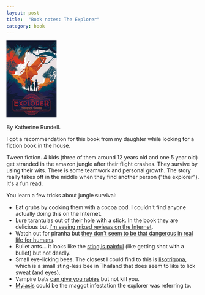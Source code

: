 ```yaml
---
layout: post
title:  "Book notes: The Explorer"
category: book
---
```


![Book cover](/assets/the-explorer.png)

By Katherine Rundell.

I got a recommendation for this book from my daughter while looking for a fiction book in the house.

Tween fiction. 4 kids (three of them around 12 years old and one 5 year old) get stranded in the amazon jungle after their flight crashes. They survive by using their wits. There is some teamwork and personal growth. The story really takes off in the middle when they find another person ("the explorer"). It's a fun read.

You learn a few tricks about jungle survival:
* Eat grubs by cooking them with a cocoa pod. I couldn't find anyone actually doing this on the Internet.
* Lure tarantulas out of their hole with a stick. In the book they are delicious but [I'm seeing mixed reviews on the Internet](https://fafdl.org/what-do-tarantulas-taste-like-tarantulas-taste-good-or-bad).
* Watch out for piranha but [they don't seem to be that dangerous in real life for humans](https://en.wikipedia.org/wiki/Piranha#Attacks).
* Bullet ants... it looks like the [sting is painful](https://en.wikipedia.org/wiki/Paraponera_clavata#Sting) (like getting shot with a bullet) but not deadly.
* Small eye-licking bees. The closest I could find to this is [lisotrigona](https://www.tandfonline.com/doi/full/10.1080/00218839.2021.1987741), which is a small sting-less bee in Thailand that does seem to like to lick sweat (and eyes).
* Vampire bats [can give you rabies](https://en.wikipedia.org/wiki/Vampire_bat#Human_health) but not kill you.
* [Myiasis](https://www.cdc.gov/parasites/myiasis/faqs.html) could be the maggot infestation the explorer was referring to.
